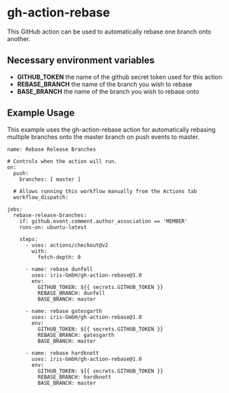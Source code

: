 # gh-action-rebase

This GitHub action can be used to automatically rebase one branch onto another.

## Necessary environment variables
- **GITHUB_TOKEN** the name of the github secret token used for this action
- **REBASE_BRANCH** the name of the branch you wish to rebase
- **BASE_BRANCH** the name of the branch you wish to rebase onto

## Example Usage

This example uses the gh-action-rebase action for automatically rebasing
multiple branches onto the master branch on push events to master.

```
name: Rebase Release Branches

# Controls when the action will run.
on:
  push:
    branches: [ master ]

  # Allows running this workflow manually from the Actions tab
  workflow_dispatch:

jobs:
  rebase-release-branches:
    if: github.event.comment.author_association == 'MEMBER'
    runs-on: ubuntu-latest
    
    steps:
      - uses: actions/checkout@v2
        with:
          fetch-depth: 0

      - name: rebase dunfell
        uses: iris-GmbH/gh-action-rebase@1.0
        env:
          GITHUB_TOKEN: ${{ secrets.GITHUB_TOKEN }}
          REBASE_BRANCH: dunfell
          BASE_BRANCH: master

      - name: rebase gatesgarth
        uses: iris-GmbH/gh-action-rebase@1.0
        env:
          GITHUB_TOKEN: ${{ secrets.GITHUB_TOKEN }}
          REBASE_BRANCH: gatesgarth
          BASE_BRANCH: master

      - name: rebase hardknott
        uses: iris-GmbH/gh-action-rebase@1.0
        env:
          GITHUB_TOKEN: ${{ secrets.GITHUB_TOKEN }}
          REBASE_BRANCH: hardknott
          BASE_BRANCH: master
```
